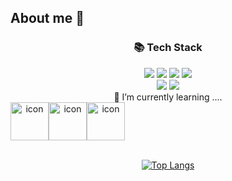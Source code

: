 ## About me 👋

<div align=center><h3>📚 Tech Stack</h3></div>
<div align=center> 
  <img src="https://img.shields.io/badge/java-007396?style=for-the-badge&logo=java&logoColor=white"> 
  <img src="https://img.shields.io/badge/springboot-6DB33F?style=for-the-badge&logo=springboot&logoColor=white">
  <img src="https://img.shields.io/badge/JPA-6DB33F?style=for-the-badge&logo=JPA&logoColor=white">
   <img src="https://img.shields.io/badge/node.js-339933?style=for-the-badge&logo=Node.js&logoColor=white">
  <br>
    
  <img src="https://img.shields.io/badge/mysql-4479A1?style=for-the-badge&logo=mysql&logoColor=white"> 
  <img src="https://img.shields.io/badge/notion-F8DC75?style=for-the-badge&logo=notion&logoColor=white">
  <br>
  🌱 I’m currently learning ....
  <div style="display: flex; align-items: flex-start;"><img src="https://techstack-generator.vercel.app/docker-icon.svg" alt="icon" width="61" height="61" />
  <img src="https://techstack-generator.vercel.app/aws-icon.svg" alt="icon" width="61" height="61" />
  <img src="https://techstack-generator.vercel.app/github-icon.svg" alt="icon" width="61" height="61" /></div><br>

  [![Top Langs](https://github-readme-stats.vercel.app/api/top-langs/?username=wjdwltn&layout=compact)](https://github.com/anuraghazra/github-readme-stats)
</div> 


<!--
**wjdwltn/wjdwltn** is a ✨ _special_ ✨ repository because its `README.md` (this file) appears on your GitHub profile.

Here are some ideas to get you started:

- 🔭 I’m currently working on ...
- 🌱 I’m currently learning ...
- 👯 I’m looking to collaborate on ...
- 🤔 I’m looking for help with ...
- 💬 Ask me about ...
- 📫 How to reach me: ...
- 😄 Pronouns: ...
- ⚡ Fun fact: ...
-->
